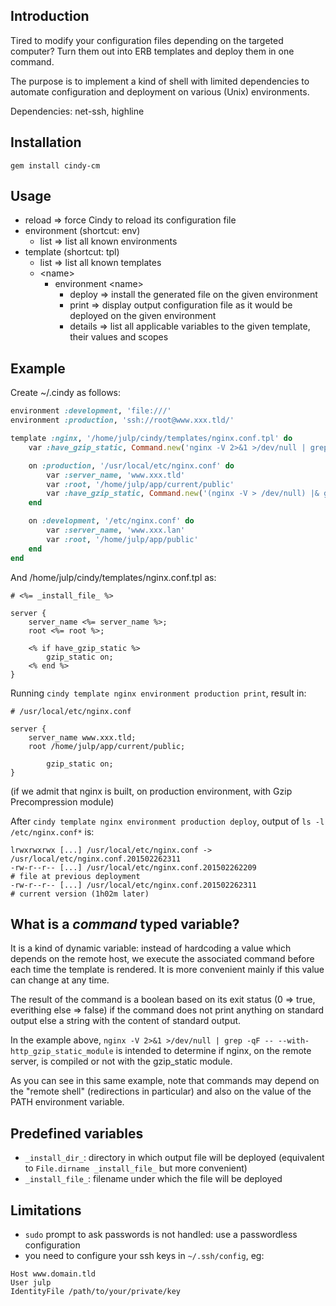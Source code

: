## Introduction

Tired to modify your configuration files depending on the targeted computer? Turn them out into ERB templates and deploy them in one command.

The purpose is to implement a kind of shell with limited dependencies to automate configuration and deployment on various (Unix) environments.

Dependencies: net-ssh, highline

## Installation

`gem install cindy-cm`

## Usage

* reload                        => force Cindy to reload its configuration file
* environment (shortcut: env)
    * list                      => list all known environments
* template (shortcut: tpl)
    * list                      => list all known templates
    * \<name>
        * environment \<name>
            * deploy            => install the generated file on the given environment
            * print             => display output configuration file as it would be deployed on the given environment
            * details           => list all applicable variables to the given template, their values and scopes
## Example

Create ~/.cindy as follows:
```ruby
environment :development, 'file:///'
environment :production, 'ssh://root@www.xxx.tld/'

template :nginx, '/home/julp/cindy/templates/nginx.conf.tpl' do
    var :have_gzip_static, Command.new('nginx -V 2>&1 >/dev/null | grep -qF -- --with-http_gzip_static_module') # (ba|k)sh

    on :production, '/usr/local/etc/nginx.conf' do
        var :server_name, 'www.xxx.tld'
        var :root, '/home/julp/app/current/public'
        var :have_gzip_static, Command.new('(nginx -V > /dev/null) |& grep -qF -- --with-http_gzip_static_module') # (t)csh
    end

    on :development, '/etc/nginx.conf' do
        var :server_name, 'www.xxx.lan'
        var :root, '/home/julp/app/public'
    end
end
```

And /home/julp/cindy/templates/nginx.conf.tpl as:
```
# <%= _install_file_ %>

server {
    server_name <%= server_name %>;
    root <%= root %>;

    <% if have_gzip_static %>
        gzip_static on;
    <% end %>
}
```

Running `cindy template nginx environment production print`, result in:
```
# /usr/local/etc/nginx.conf

server {
    server_name www.xxx.tld;
    root /home/julp/app/current/public;

        gzip_static on;
}
```
(if we admit that nginx is built, on production environment, with Gzip Precompression module)

After `cindy template nginx environment production deploy`, output of `ls -l /etc/nginx.conf*` is:
```
lrwxrwxrwx [...] /usr/local/etc/nginx.conf -> /usr/local/etc/nginx.conf.201502262311
-rw-r--r-- [...] /usr/local/etc/nginx.conf.201502262209                              # file at previous deployment
-rw-r--r-- [...] /usr/local/etc/nginx.conf.201502262311                              # current version (1h02m later)
```

## What is a *command* typed variable?

It is a kind of dynamic variable: instead of hardcoding a value which depends on the remote host, we execute the associated command before each
time the template is rendered. It is more convenient mainly if this value can change at any time.

The result of the command is a boolean based on its exit status (0 => true, everithing else => false) if the command does not print anything on
standard output else a string with the content of standard output.

In the example above, `nginx -V 2>&1 >/dev/null | grep -qF -- --with-http_gzip_static_module` is intended to determine if nginx, on the remote
server, is compiled or not with the gzip_static module.

As you can see in this same example, note that commands may depend on the "remote shell" (redirections in particular) and also on the value of the
PATH environment variable.

## Predefined variables

* `_install_dir_`: directory in which output file will be deployed (equivalent to `File.dirname _install_file_` but more convenient)
* `_install_file_`: filename under which the file will be deployed

## Limitations

* `sudo` prompt to ask passwords is not handled: use a passwordless configuration
* you need to configure your ssh keys in `~/.ssh/config`, eg:

```
Host www.domain.tld
User julp
IdentityFile /path/to/your/private/key
```

